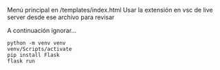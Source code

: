 Menú principal en /templates/index.html
Usar la extensión en vsc de live server desde ese archivo para revisar


A continuación ignorar...
```
python -m venv venv
venv/Scripts/activate
pip install Flask
flask run
```
